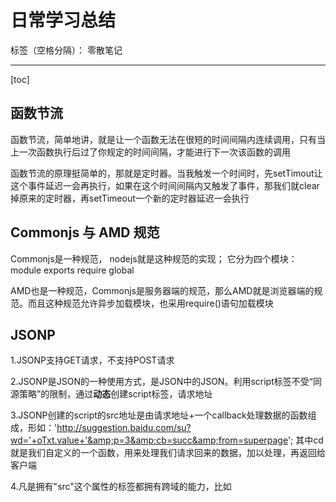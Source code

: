 ﻿# 日常学习总结

标签（空格分隔）： 零散笔记

---

[toc]
## 函数节流
函数节流，简单地讲，就是让一个函数无法在很短的时间间隔内连续调用，只有当上一次函数执行后过了你规定的时间间隔，才能进行下一次该函数的调用

函数节流的原理挺简单的，那就是定时器。当我触发一个时间时，先setTimout让这个事件延迟一会再执行，如果在这个时间间隔内又触发了事件，那我们就clear掉原来的定时器，再setTimeout一个新的定时器延迟一会执行

## Commonjs 与 AMD 规范
Commonjs是一种规范， nodejs就是这种规范的实现；
它分为四个模块：module exports require global

AMD也是一种规范，Commonjs是服务器端的规范，那么AMD就是浏览器端的规范。而且这种规范允许异步加载模块，也采用require()语句加载模块

## JSONP
1.JSONP支持GET请求，不支持POST请求

2.JSONP是JSON的一种使用方式，是JSON中的JSON。利用script标签不受“同源策略”的限制，通过**动态**创建script标签，请求地址

3.JSONP创建的script的src地址是由请求地址+一个callback处理数据的函数组成，形如：'http://suggestion.baidu.com/su?wd='+oTxt.value+'&amp;p=3&amp;cb=succ&amp;from=superpage';  其中cd就是我们自定义的一个函数，用来处理我们请求回来的数据，加以处理，再返回给客户端

4.凡是拥有"src"这个属性的标签都拥有跨域的能力，比如<script>、<img>、<iframe>

5.Ajax 与 JSONP的区别在于 ： ajax的核心是通过XmlHttpRequest获取非本页内容，而jsonp的核心则是动态添加<script>标签来调用服务器提供的js脚本

## XMLHttpRequest 对象
XMLHttpRequest 对象用于在后台与服务器交换数据

## CSS3 动画
用百分比来规定变化发生的时间，或用关键词 "from" 和 "to"，等同于 0% 和 100%。

    @keyframes myfirst
    {
    0%   {background: red;}
    25%  {background: yellow;}
    50%  {background: blue;}
    100% {background: green;}
    }

属性说明：
@keyframes：规定动画
animation： 所有动画属性的简写属性，除了 animation-play-state 属性。
animation-name： 规定 @keyframes 动画的名称。
animation-duration： 规定动画完成一个周期所花费的秒或毫秒。默认是 0。
animation-timing-function： 规定动画的速度曲线。默认是 "ease"。
animation-delay：规定动画何时开始。默认是 0
animation-iteration-count： 规定动画被播放的次数。默认是 1
animation-direction： 规定动画是否在下一周期逆向地播放。默认是 "normal"
animation-play-state： 规定动画是否正在运行或暂停。默认是 "running"。
animation-fill-mode： 规定对象动画时间之外的状态。

